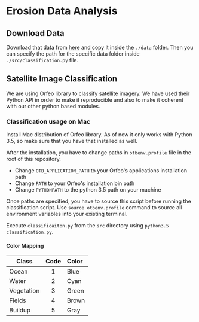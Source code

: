 # Erosion Data Analysis

## Download Data

Download that data from [here](https://drive.google.com/drive/folders/1S0LurFVSTzLy_mXiFXXyjemajqTX9Aof?usp=sharing) and copy it inside the `./data` folder. Then you can specify the path for the specific data folder inside `./src/classification.py` file.

## Satellite Image Classification
We are using Orfeo library to classify satellite imagery. We have used their Python API in order to make it reproducible and also to make it coherent with our other python based modules.

### Classification usage on Mac
Install Mac distribution of Orfeo library. As of now it only works with Python 3.5, so make sure that you have that installed as well.

After the installation, you have to change paths in `otbenv.profile` file in the root of this repository. 

- Change `OTB_APPLICATION_PATH` to your Orfeo's applications installation path
- Change `PATH` to your Orfeo's installation bin path
- Change `PYTHONPATH` to the python 3.5 path on your machine

Once paths are specified, you have to source this script before running the classification script. Use `source otbenv.profile` command to source all environment variables into your existing terminal.

Execute `classificaiton.py` from the `src` directory using `python3.5 classification.py`.

#### Color Mapping


| Class        | Code           | Color  |
| ------------- |:-------------:| :----- |
| Ocean         | 1             | Blue   |
| Water         | 2             | Cyan   |
| Vegetation    | 3             | Green  |
| Fields        | 4             | Brown  |
| Buildup       | 5             | Gray   |